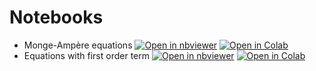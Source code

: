 # Notebooks

* Monge-Ampère equations
  [![Open in nbviewer](https://raw.githubusercontent.com/jupyter/design/master/logos/Badges/nbviewer_badge.svg)](https://nbviewer.jupyter.org/github/gbonnet1/notebooks/blob/master/monge_ampere.ipynb)
  [![Open in Colab](https://colab.research.google.com/assets/colab-badge.svg)](https://colab.research.google.com/github/gbonnet1/notebooks/blob/master/monge_ampere.ipynb)
* Equations with first order term
  [![Open in nbviewer](https://raw.githubusercontent.com/jupyter/design/master/logos/Badges/nbviewer_badge.svg)](https://nbviewer.jupyter.org/github/gbonnet1/notebooks/blob/master/first_order.ipynb)
  [![Open in Colab](https://colab.research.google.com/assets/colab-badge.svg)](https://colab.research.google.com/github/gbonnet1/notebooks/blob/master/first_order.ipynb)
